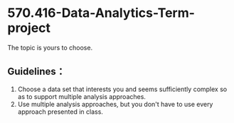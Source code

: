 # 570.416-Data-Analytics-Term-project
The topic is yours to choose.
## Guidelines：
1. Choose a data set that interests you and seems sufficiently complex so as to support multiple analysis approaches.
2. Use multiple analysis approaches, but you don't have to use every approach presented in class.
